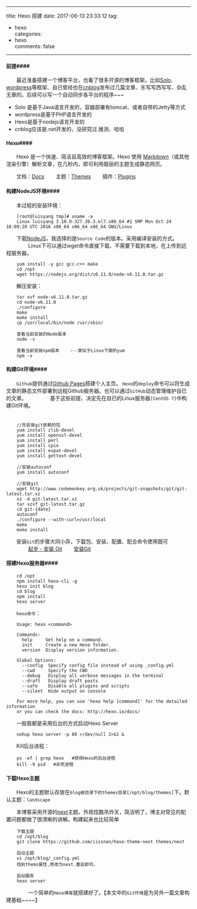 
---
title: Hexo 搭建
date: 2017-06-13 23:33:12
tag:
   - hexo   
categories:  
   - hexo  
comments: false
---

#### 前提####

　　最近准备搭建一个博客平台，也看了很多开源的博客框架。比如[Solo](https://github.com/b3log/solo)、[wordpress](https://wordpress.org/)等框架、自已曾经也在[cnblog](http://www.cnblogs.com/LuisYang/)发布过几篇文章、东写写西写写、杂乱无章的。后续可以写一个自动同步各平台的程序~~~

- Solo 是基于Java语言开发的，容器部署有tomcat、或者自带的Jetty等方式
- wordpress是基于PHP语言开发的
- Hexo是基于nodejs语言开发的
- cnblog应该是.net开发的、没研究过.推测、哈哈


#### Hexo####

　　Hexo 是一个快速、简洁且高效的博客框架。Hexo 使用 [Markdown](http://daringfireball.net/projects/markdown/)（或其他渲染引擎）解析文章，在几秒内，即可利用靓丽的主题生成静态网页。


　　文档：[Docs](https://hexo.io/zh-cn/docs/)
　　主题：[Themes](https://hexo.io/themes/)
　　插件：[Plugins](https://hexo.io/plugins/)


#### 构建NodeJS环境####

　　本过程的安装环境：
```
	[root@luisyang tmp]# uname -a
	Linux luisyang 3.10.0-327.36.3.el7.x86_64 #1 SMP Mon Oct 24 16:09:20 UTC 2016 x86_64 x86_64 x86_64 GNU/Linux
```
　　下载[NodeJS](https://nodejs.org/en/download/)，我选择的是`Source Code`的版本。采用编译安装的方式。
　　
　　Linux下可以通过wget命令直接下载、不需要下载到本地，在上传到远程服务器。

```
	yum install -y gcc gcc-c++ make
	cd /opt
	wget https://nodejs.org/dist/v6.11.0/node-v6.11.0.tar.gz
```

　　解压安装：
	
```
	tar xvf node-v6.11.0.tar.gz
	cd node-v6.11.0
	./configure
	make
	make install
	cp /usr/local/bin/node /usr/sbin/
	
	查看当前安装的Node版本
	node -v

	查看当前安装npm版本    ---类似于Linux下面的yum
	npm -v
```

#### 构建Git环境####

　　`Github`提供通过[Github Pages](https://github.com/blog/272-github-pages)搭建个人主页。 `Hexo`的`deploy`命令可以将生成文章的静态文件部署到远程Github服务器。也可以通过`GitHub`动态管理维护自已的文章。
　　
　　基于这些前提、决定先在自已的Linux服务器`[CentOS 7]`中构建Git环境。   
　　
```
    //先安装git依赖的包 
    yum install zlib-devel 
    yum install openssl-devel 
    yum install perl 
    yum install cpio 
    yum install expat-devel 
    yum install gettext-devel 
    
    //安装autoconf 
    yum install autoconf 
    
    //安装git 
    wget http://www.codemonkey.org.uk/projects/git-snapshots/git/git-latest.tar.xz 
    xz -d git-latest.tar.xz
    tar xzvf git-latest.tar.gz 
    cd git-{date} 
    autoconf 
    ./configure --with-curl=/usr/local 
    make 
    make install
```

　　安装`Git`的步骤大同小异，下载包、安装、配置、配合命令使用既可
　　
　　[起步 - 安装 Git](https://git-scm.com/book/zh/v1/%E8%B5%B7%E6%AD%A5-%E5%AE%89%E8%A3%85-Git)
　　[安装Git](http://www.liaoxuefeng.com/wiki/0013739516305929606dd18361248578c67b8067c8c017b000/00137396287703354d8c6c01c904c7d9ff056ae23da865a000)
　　

#### 搭建Hexo服务器####

```
	cd /opt    
	npm install hexo-cli -g
	hexo init blog
	cd blog
	npm install
	hexo server
```
　　`hexo命令`：

```
	Usage: hexo <command>
	
	Commands:
	  help     Get help on a command.
	  init     Create a new Hexo folder.
	  version  Display version information.
	
	Global Options:
	  --config  Specify config file instead of using _config.yml
	  --cwd     Specify the CWD
	  --debug   Display all verbose messages in the terminal
	  --draft   Display draft posts
	  --safe    Disable all plugins and scripts
	  --silent  Hide output on console
	
	For more help, you can use 'hexo help [command]' for the detailed information
	or you can check the docs: http://hexo.io/docs/
```
　　一般我都是采用后台的方式启动Hexo Server
```
	nohup hexo server -p 80 >/dev/null 2>&1 &
```
　　Kill后台进程：
```
	ps -ef | grep hexo   #获得Hexo的后台进程
	kill -9 pid   #杀死进程
```

#### 下载Hexo主题 ####
　　Hexo的主题默认存放在`blog根目录下的themes目录[/opt/blog/themes]`下。默认主题：`landscape`

　　本博客采用开源的[next](http://theme-next.iissnan.com/)主题。外观炫酷吊炸天，简洁明了，博主对常见的配置问题都做了很清晰的讲解。构建起来也比较简单

```
	下载主题
	cd /opt/blog
	git clone https://github.com/iissnan/hexo-theme-next themes/next
	
	启动主题
	vi /opt/blog/_config.yml
	找到thems属性,修改为next.重启即可。 
	
	启动服务
	hexo server
```

　　
　　一个简单的`Hexo博客`就搭建好了。【本文中的`Git环境`是为另外一篇文章构建基础~~~~】
　　


